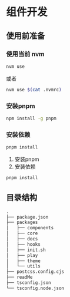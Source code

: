 # 组件开发

## 使用前准备

### 使用当前 nvm

  ```bash
  nvm use
  ```

  或者

  ```bash
nvm use $(cat .nvmrc)
```

### 安装pnpm

```bash
npm install -g pnpm
```

### 安装依赖

```bash
pnpm install
```

1. 安装pnpm
2. 安装依赖

```bash
pnpm install
```

## 目录结构

```txt
.
├── package.json
├── packages
│   ├── components
│   ├── core
│   ├── docs
│   ├── hooks
│   ├── init.sh
│   ├── play
│   ├── theme
│   └── utils
├── postcss.config.cjs
├── readMe
├── tsconfig.json
└── tsconfig.node.json

```
